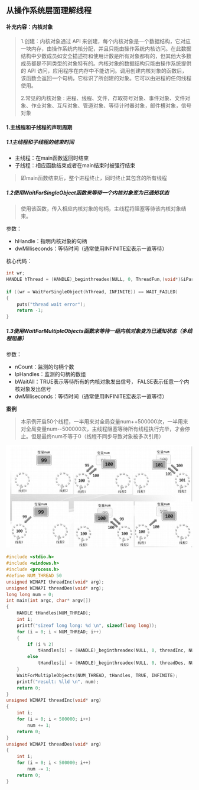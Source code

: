 ## 从操作系统层面理解线程

#### 补充内容：内核对象

> 1.创建：内核对象通过 API 来创建，每个内核对象是一个数据结构，它对应一块内存，由操作系统内核分配，并且只能由操作系统内核访问。在此数据结构中少数成员如安全描述符和使用计数是所有对象都有的，但其他大多数成员都是不同类型的对象特有的。内核对象的数据结构只能由操作系统提供的 API 访问，应用程序在内存中不能访问。调用创建内核对象的函数后，该函数会返回一个句柄，它标识了所创建的对象。它可以由进程的任何线程使用。
>
> 2.常见的内核对象 : 进程、线程、文件，存取符号对象、事件对象、文件对象、作业对象、互斥对象、管道对象、等待计时器对象，邮件槽对象，信号对象

#### 1.主线程和子线程的声明周期

##### 1.1主线程和子线程的结束时间

* 主线程：在main函数返回时结束
* 子线程：相应函数结束或者在main结束时被强行结束

> 即main函数结束后，整个进程终止，同时终止其包含的所有线程

##### 1.2使用WaitForSingleObject函数来等待一个内核对象变为已通知状态

> 使用该函数，传入相应内核对象的句柄，主线程将阻塞等待该内核对象结束。

参数：

* hHandle：指明内核对象的句柄
* dwMilliseconds：等待时间（通常使用INFINITE宏表示一直等待）

核心代码：

```C++
int wr;
HANDLE hThread = (HANDLE)_beginthreadex(NULL, 0, ThreadFun,(void*)&iParam, 0, &dwThreadID);

if ((wr = WaitForSingleObject(hThread, INFINITE)) == WAIT_FAILED)		//主线程阻塞在此处
{
    puts("thread wait error");
	return -1;
}
```

##### 1.3使用WaitForMultipleObjects函数来等待一组内核对象变为已通知状态（多线程阻塞）

参数：

* nCount：监测的句柄个数
* lpHandles：监测的句柄的数组
* bWaitAll：TRUE表示等待所有的内核对象发出信号， FALSE表示任意一个内核对象发出信号
* dwMilliseconds：等待时间（通常使用INFINITE宏表示一直等待）

**案例**

> 本示例开启50个线程，一半用来对全局变量num++500000次，一半用来对全局变量num--500000次，主线程阻塞等待所有线程执行完毕，才会停止。但是最终num不等于0（线程不同步导致对象被多次引用）

![](picture/线程不同步.png)

```C++
#include <stdio.h>
#include <windows.h>
#include <process.h>
#define NUM_THREAD 50
unsigned WINAPI threadInc(void* arg);
unsigned WINAPI threadDes(void* arg);
long long num = 0;
int main(int argc, char* argv[])
{
	HANDLE tHandles[NUM_THREAD];
	int i;
	printf("sizeof long long: %d \n", sizeof(long long));
	for (i = 0; i < NUM_THREAD; i++)
	{
		if (i % 2)
			tHandles[i] = (HANDLE)_beginthreadex(NULL, 0, threadInc, NULL, 0, NULL);
		else
			tHandles[i] = (HANDLE)_beginthreadex(NULL, 0, threadDes, NULL, 0, NULL);
	}
	WaitForMultipleObjects(NUM_THREAD, tHandles, TRUE, INFINITE);
	printf("result: %lld \n", num);
	return 0;
}
unsigned WINAPI threadInc(void* arg)
{
	int i;
	for (i = 0; i < 500000; i++)
		num += 1;
	return 0;
}
unsigned WINAPI threadDes(void* arg)
{
	int i;
	for (i = 0; i < 500000; i++)
		num -= 1;
	return 0;
}
```

